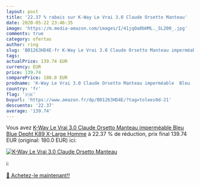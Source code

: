 ```yaml
---
layout: post
title: '22.37 % rabais sur K-Way Le Vrai 3.0 Claude Orsetto Manteau'
date: 2020-05-22 23:46:35
image: 'https://m.media-amazon.com/images/I/41jqOa0bHML._SL200_.jpg'
comments: true
category: ofertas
author: ring
slug: 'B01263HD4E-fr K-Way Le Vrai 3.0 Claude Orsetto Manteau imperméable Bleu...'
tags: 
actualPrice: 139.74 EUR
currency: EUR
price: 139.74
comparePrice: 180.0 EUR
prodname: 'K-Way Le Vrai 3.0 Claude Orsetto Manteau imperméable  Bleu  Blue Depht K89   X-Large Homme'
country: 'fr'
flag: '🇫🇷'
buyurl: 'https://www.amazon.fr/dp/B01263HD4E/?tag=tolees0d-21'
descuento: '22.37'
average: '139.74'
---
```


Vous avez [K-Way Le Vrai 3.0 Claude Orsetto Manteau imperméable  Bleu  Blue Depht K89   X-Large Homme](https://www.amazon.fr/dp/B01263HD4E/?tag=tolees0d-21)  à  22.37 % de réduction, prix final  139.74 EUR (original: 180.0 EUR) ici:

[![K-Way Le Vrai 3.0 Claude Orsetto Manteau](https://m.media-amazon.com/images/I/41jqOa0bHML._SL200_.jpg)](https://www.amazon.fr/dp/B01263HD4E/?tag=tolees0d-21)

ℹ️:


[🛒 Achetez-le maintenant!!](https://www.amazon.fr/dp/B01263HD4E/?tag=tolees0d-21)
